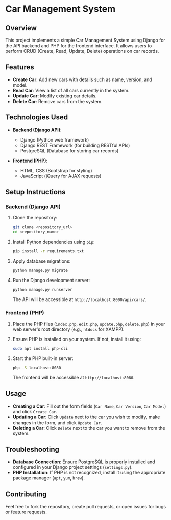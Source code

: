 
# Car Management System

## Overview
This project implements a simple Car Management System using Django for the API backend and PHP for the frontend interface. It allows users to perform CRUD (Create, Read, Update, Delete) operations on car records.

## Features
- **Create Car**: Add new cars with details such as name, version, and model.
- **Read Car**: View a list of all cars currently in the system.
- **Update Car**: Modify existing car details.
- **Delete Car**: Remove cars from the system.

## Technologies Used
- **Backend (Django API)**:
  - Django (Python web framework)
  - Django REST Framework (for building RESTful APIs)
  - PostgreSQL (Database for storing car records)

- **Frontend (PHP)**:
  - HTML, CSS (Bootstrap for styling)
  - JavaScript (jQuery for AJAX requests)
  
## Setup Instructions

### Backend (Django API)
1. Clone the repository:
   ```bash
   git clone <repository_url>
   cd <repository_name>
   ```

2. Install Python dependencies using `pip`:
   ```bash
   pip install -r requirements.txt
   ```

3. Apply database migrations:
   ```bash
   python manage.py migrate
   ```

4. Run the Django development server:
   ```bash
   python manage.py runserver
   ```
   The API will be accessible at `http://localhost:8000/api/cars/`.

### Frontend (PHP)
1. Place the PHP files (`index.php`, `edit.php`, `update.php`, `delete.php`) in your web server's root directory (e.g., `htdocs` for XAMPP).

2. Ensure PHP is installed on your system. If not, install it using:
   ```bash
   sudo apt install php-cli
   ```

3. Start the PHP built-in server:
   ```bash
   php -S localhost:8080
   ```
   The frontend will be accessible at `http://localhost:8080`.

## Usage
- **Creating a Car**: Fill out the form fields (`Car Name`, `Car Version`, `Car Model`) and click `Create Car`.
- **Updating a Car**: Click `Update` next to the car you wish to modify, make changes in the form, and click `Update Car`.
- **Deleting a Car**: Click `Delete` next to the car you want to remove from the system.

## Troubleshooting
- **Database Connection**: Ensure PostgreSQL is properly installed and configured in your Django project settings (`settings.py`).
- **PHP Installation**: If PHP is not recognized, install it using the appropriate package manager (`apt`, `yum`, `brew`).

## Contributing
Feel free to fork the repository, create pull requests, or open issues for bugs or feature requests.

